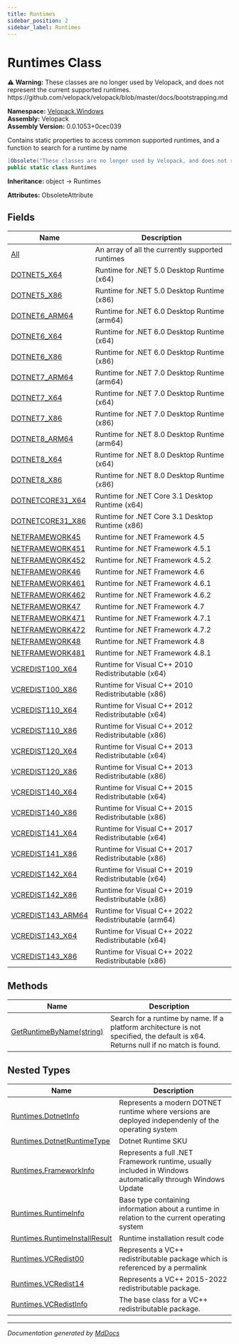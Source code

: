 ```yaml
---
title: Runtimes
sidebar_position: 2
sidebar_label: Runtimes
---
```

<!--  
  <auto-generated>   
    The contents of this file were generated by a tool.  
    Changes to this file may be list if the file is regenerated  
  </auto-generated>   
-->

# Runtimes Class

⚠️ **Warning:** These classes are no longer used by Velopack, and does not represent the current supported runtimes. https:\/\/github.com\/velopack\/velopack\/blob\/master\/docs\/bootstrapping.md

**Namespace:** [Velopack.Windows](../index.md)  
**Assembly:** Velopack  
**Assembly Version:** 0.0.1053+0cec039

Contains static properties to access common supported runtimes, and a function to search for a runtime by name

```csharp
[Obsolete("These classes are no longer used by Velopack, and does not represent the current supported runtimes. https://github.com/velopack/velopack/blob/master/docs/bootstrapping.md")]
public static class Runtimes
```

**Inheritance:** object → Runtimes

**Attributes:** ObsoleteAttribute

## Fields

| Name                                              | Description                                           |
| ------------------------------------------------- | ----------------------------------------------------- |
| [All](fields/All.md)                              |  An array of all the currently supported runtimes     |
| [DOTNET5\_X64](fields/DOTNET5_X64.md)             |  Runtime for .NET 5.0 Desktop Runtime (x64)           |
| [DOTNET5\_X86](fields/DOTNET5_X86.md)             |  Runtime for .NET 5.0 Desktop Runtime (x86)           |
| [DOTNET6\_ARM64](fields/DOTNET6_ARM64.md)         |  Runtime for .NET 6.0 Desktop Runtime (arm64)         |
| [DOTNET6\_X64](fields/DOTNET6_X64.md)             |  Runtime for .NET 6.0 Desktop Runtime (x64)           |
| [DOTNET6\_X86](fields/DOTNET6_X86.md)             |  Runtime for .NET 6.0 Desktop Runtime (x86)           |
| [DOTNET7\_ARM64](fields/DOTNET7_ARM64.md)         |  Runtime for .NET 7.0 Desktop Runtime (arm64)         |
| [DOTNET7\_X64](fields/DOTNET7_X64.md)             |  Runtime for .NET 7.0 Desktop Runtime (x64)           |
| [DOTNET7\_X86](fields/DOTNET7_X86.md)             |  Runtime for .NET 7.0 Desktop Runtime (x86)           |
| [DOTNET8\_ARM64](fields/DOTNET8_ARM64.md)         |  Runtime for .NET 8.0 Desktop Runtime (arm64)         |
| [DOTNET8\_X64](fields/DOTNET8_X64.md)             |  Runtime for .NET 8.0 Desktop Runtime (x64)           |
| [DOTNET8\_X86](fields/DOTNET8_X86.md)             |  Runtime for .NET 8.0 Desktop Runtime (x86)           |
| [DOTNETCORE31\_X64](fields/DOTNETCORE31_X64.md)   |  Runtime for .NET Core 3.1 Desktop Runtime (x64)      |
| [DOTNETCORE31\_X86](fields/DOTNETCORE31_X86.md)   |  Runtime for .NET Core 3.1 Desktop Runtime (x86)      |
| [NETFRAMEWORK45](fields/NETFRAMEWORK45.md)        |  Runtime for .NET Framework 4.5                       |
| [NETFRAMEWORK451](fields/NETFRAMEWORK451.md)      |  Runtime for .NET Framework 4.5.1                     |
| [NETFRAMEWORK452](fields/NETFRAMEWORK452.md)      |  Runtime for .NET Framework 4.5.2                     |
| [NETFRAMEWORK46](fields/NETFRAMEWORK46.md)        |  Runtime for .NET Framework 4.6                       |
| [NETFRAMEWORK461](fields/NETFRAMEWORK461.md)      |  Runtime for .NET Framework 4.6.1                     |
| [NETFRAMEWORK462](fields/NETFRAMEWORK462.md)      |  Runtime for .NET Framework 4.6.2                     |
| [NETFRAMEWORK47](fields/NETFRAMEWORK47.md)        |  Runtime for .NET Framework 4.7                       |
| [NETFRAMEWORK471](fields/NETFRAMEWORK471.md)      |  Runtime for .NET Framework 4.7.1                     |
| [NETFRAMEWORK472](fields/NETFRAMEWORK472.md)      |  Runtime for .NET Framework 4.7.2                     |
| [NETFRAMEWORK48](fields/NETFRAMEWORK48.md)        |  Runtime for .NET Framework 4.8                       |
| [NETFRAMEWORK481](fields/NETFRAMEWORK481.md)      |  Runtime for .NET Framework 4.8.1                     |
| [VCREDIST100\_X64](fields/VCREDIST100_X64.md)     |  Runtime for Visual C++ 2010 Redistributable (x64)    |
| [VCREDIST100\_X86](fields/VCREDIST100_X86.md)     |  Runtime for Visual C++ 2010 Redistributable (x86)    |
| [VCREDIST110\_X64](fields/VCREDIST110_X64.md)     |  Runtime for Visual C++ 2012 Redistributable (x64)    |
| [VCREDIST110\_X86](fields/VCREDIST110_X86.md)     |  Runtime for Visual C++ 2012 Redistributable (x86)    |
| [VCREDIST120\_X64](fields/VCREDIST120_X64.md)     |  Runtime for Visual C++ 2013 Redistributable (x64)    |
| [VCREDIST120\_X86](fields/VCREDIST120_X86.md)     |  Runtime for Visual C++ 2013 Redistributable (x86)    |
| [VCREDIST140\_X64](fields/VCREDIST140_X64.md)     |  Runtime for Visual C++ 2015 Redistributable (x64)    |
| [VCREDIST140\_X86](fields/VCREDIST140_X86.md)     |  Runtime for Visual C++ 2015 Redistributable (x86)    |
| [VCREDIST141\_X64](fields/VCREDIST141_X64.md)     |  Runtime for Visual C++ 2017 Redistributable (x64)    |
| [VCREDIST141\_X86](fields/VCREDIST141_X86.md)     |  Runtime for Visual C++ 2017 Redistributable (x86)    |
| [VCREDIST142\_X64](fields/VCREDIST142_X64.md)     |  Runtime for Visual C++ 2019 Redistributable (x64)    |
| [VCREDIST142\_X86](fields/VCREDIST142_X86.md)     |  Runtime for Visual C++ 2019 Redistributable (x86)    |
| [VCREDIST143\_ARM64](fields/VCREDIST143_ARM64.md) |  Runtime for Visual C++ 2022 Redistributable (arm64)  |
| [VCREDIST143\_X64](fields/VCREDIST143_X64.md)     |  Runtime for Visual C++ 2022 Redistributable (x64)    |
| [VCREDIST143\_X86](fields/VCREDIST143_X86.md)     |  Runtime for Visual C++ 2022 Redistributable (x86)    |

## Methods

| Name                                                    | Description                                                                                                                        |
| ------------------------------------------------------- | ---------------------------------------------------------------------------------------------------------------------------------- |
| [GetRuntimeByName(string)](methods/GetRuntimeByName.md) | Search for a runtime by name. If a platform architecture is not specified, the default is x64. Returns null if no match is found.  |

## Nested Types

| Name                                                           | Description                                                                                                  |
| -------------------------------------------------------------- | ------------------------------------------------------------------------------------------------------------ |
| [Runtimes.DotnetInfo](DotnetInfo/index.md)                     |  Represents a modern DOTNET runtime where versions are deployed independenly of the operating system         |
| [Runtimes.DotnetRuntimeType](DotnetRuntimeType/index.md)       |  Dotnet Runtime SKU                                                                                          |
| [Runtimes.FrameworkInfo](FrameworkInfo/index.md)               |  Represents a full .NET Framework runtime, usually included in Windows automatically through Windows Update  |
| [Runtimes.RuntimeInfo](RuntimeInfo/index.md)                   |  Base type containing information about a runtime in relation to the current operating system                |
| [Runtimes.RuntimeInstallResult](RuntimeInstallResult/index.md) |  Runtime installation result code                                                                            |
| [Runtimes.VCRedist00](VCRedist00/index.md)                     |  Represents a VC++ redistributable package which is referenced by a permalink                                |
| [Runtimes.VCRedist14](VCRedist14/index.md)                     |  Represents a VC++ 2015\-2022 redistributable package.                                                       |
| [Runtimes.VCRedistInfo](VCRedistInfo/index.md)                 |  The base class for a VC++ redistributable package.                                                          |

___

*Documentation generated by [MdDocs](https://github.com/ap0llo/mddocs)*
